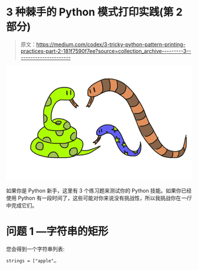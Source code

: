 # 3 种棘手的 Python 模式打印实践(第 2 部分)

> 原文：<https://medium.com/codex/3-tricky-python-pattern-printing-practices-part-2-181f7590f7ee?source=collection_archive---------3----------------------->

![](img/f2942eb68e4ab30808265bc4c33739a4.png)

如果你是 Python 新手，这里有 3 个练习题来测试你的 Python 技能。如果你已经使用 Python 有一段时间了，这些可能对你来说没有挑战性，所以我挑战你在*一行*中完成它们。

# 问题 1 —字符串的矩形

您会得到一个字符串列表:

```
strings = ["apple"…
```